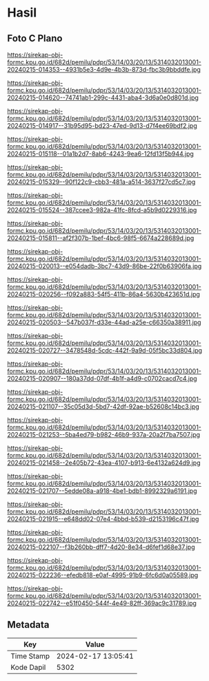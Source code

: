 # Hasil

## Foto C Plano

https://sirekap-obj-formc.kpu.go.id/682d/pemilu/pdpr/53/14/03/20/13/5314032013001-20240215-014353--4931b5e3-4d9e-4b3b-873d-fbc3b9bbddfe.jpg

https://sirekap-obj-formc.kpu.go.id/682d/pemilu/pdpr/53/14/03/20/13/5314032013001-20240215-014620--74741ab1-299c-4431-aba4-3d6a0e0d801d.jpg

https://sirekap-obj-formc.kpu.go.id/682d/pemilu/pdpr/53/14/03/20/13/5314032013001-20240215-014917--31b95d95-bd23-47ed-9d13-d7f4ee69bdf2.jpg

https://sirekap-obj-formc.kpu.go.id/682d/pemilu/pdpr/53/14/03/20/13/5314032013001-20240215-015118--01a1b2d7-8ab6-4243-9ea6-12fd13f5b944.jpg

https://sirekap-obj-formc.kpu.go.id/682d/pemilu/pdpr/53/14/03/20/13/5314032013001-20240215-015329--90f122c9-cbb3-481a-a514-3637f27cd5c7.jpg

https://sirekap-obj-formc.kpu.go.id/682d/pemilu/pdpr/53/14/03/20/13/5314032013001-20240215-015524--387ccee3-982a-41fc-8fcd-a5b9d0229316.jpg

https://sirekap-obj-formc.kpu.go.id/682d/pemilu/pdpr/53/14/03/20/13/5314032013001-20240215-015811--af2f307b-1bef-4bc6-98f5-6674a228689d.jpg

https://sirekap-obj-formc.kpu.go.id/682d/pemilu/pdpr/53/14/03/20/13/5314032013001-20240215-020013--e054dadb-3bc7-43d9-86be-22f0b63906fa.jpg

https://sirekap-obj-formc.kpu.go.id/682d/pemilu/pdpr/53/14/03/20/13/5314032013001-20240215-020256--f092a883-54f5-411b-86a4-5630b423651d.jpg

https://sirekap-obj-formc.kpu.go.id/682d/pemilu/pdpr/53/14/03/20/13/5314032013001-20240215-020503--547b037f-d33e-44ad-a25e-c66350a38911.jpg

https://sirekap-obj-formc.kpu.go.id/682d/pemilu/pdpr/53/14/03/20/13/5314032013001-20240215-020727--3478548d-5cdc-442f-9a9d-05f5bc33d804.jpg

https://sirekap-obj-formc.kpu.go.id/682d/pemilu/pdpr/53/14/03/20/13/5314032013001-20240215-020907--180a37dd-07df-4b1f-a4d9-c0702cacd7c4.jpg

https://sirekap-obj-formc.kpu.go.id/682d/pemilu/pdpr/53/14/03/20/13/5314032013001-20240215-021107--35c05d3d-5bd7-42df-92ae-b52608c14bc3.jpg

https://sirekap-obj-formc.kpu.go.id/682d/pemilu/pdpr/53/14/03/20/13/5314032013001-20240215-021253--5ba4ed79-b982-46b9-937a-20a2f7ba7507.jpg

https://sirekap-obj-formc.kpu.go.id/682d/pemilu/pdpr/53/14/03/20/13/5314032013001-20240215-021458--2e405b72-43ea-4107-b913-6e4132a624d9.jpg

https://sirekap-obj-formc.kpu.go.id/682d/pemilu/pdpr/53/14/03/20/13/5314032013001-20240215-021707--5edde08a-a918-4be1-bdb1-8992329a6191.jpg

https://sirekap-obj-formc.kpu.go.id/682d/pemilu/pdpr/53/14/03/20/13/5314032013001-20240215-021915--e648dd02-07e4-4bbd-b539-d2153196c47f.jpg

https://sirekap-obj-formc.kpu.go.id/682d/pemilu/pdpr/53/14/03/20/13/5314032013001-20240215-022107--f3b260bb-dff7-4d20-8e34-d6fef1d68e37.jpg

https://sirekap-obj-formc.kpu.go.id/682d/pemilu/pdpr/53/14/03/20/13/5314032013001-20240215-022236--efedb818-e0af-4995-91b9-6fc6d0a05589.jpg

https://sirekap-obj-formc.kpu.go.id/682d/pemilu/pdpr/53/14/03/20/13/5314032013001-20240215-022742--e51f0450-544f-4e49-82ff-369ac9c31789.jpg


## Metadata

| Key        | Value               |
| ---------- | ------------------- |
| Time Stamp | 2024-02-17 13:05:41 |
| Kode Dapil | 5302                |



